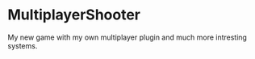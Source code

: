 # MultiplayerShooter

My new game with my own multiplayer plugin and much more intresting systems.


